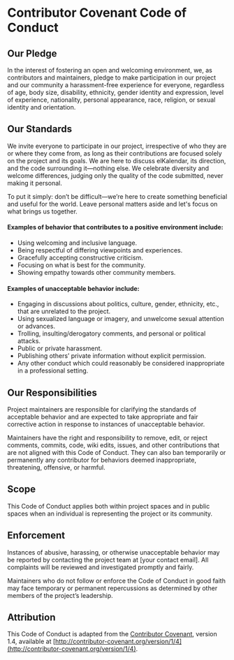 # Contributor Covenant Code of Conduct

## Our Pledge
In the interest of fostering an open and welcoming environment, we, as contributors and maintainers, pledge to make participation in our project and our community a harassment-free experience for everyone, regardless of age, body size, disability, ethnicity, gender identity and expression, level of experience, nationality, personal appearance, race, religion, or sexual identity and orientation.

## Our Standards
We invite everyone to participate in our project, irrespective of who they are or where they come from, as long as their contributions are focused solely on the project and its goals. We are here to discuss elKalendar, its direction, and the code surrounding it—nothing else. We celebrate diversity and welcome differences, judging only the quality of the code submitted, never making it personal.

To put it simply: don’t be difficult—we’re here to create something beneficial and useful for the world. Leave personal matters aside and let's focus on what brings us together.


#### Examples of behavior that contributes to a positive environment include:

- Using welcoming and inclusive language.
- Being respectful of differing viewpoints and experiences.
- Gracefully accepting constructive criticism.
- Focusing on what is best for the community.
- Showing empathy towards other community members.

#### Examples of unacceptable behavior include:

- Engaging in discussions about politics, culture, gender, ethnicity, etc., that are unrelated to the project.
- Using sexualized language or imagery, and unwelcome sexual attention or advances.
- Trolling, insulting/derogatory comments, and personal or political attacks.
- Public or private harassment.
- Publishing others’ private information without explicit permission.
- Any other conduct which could reasonably be considered inappropriate in a professional setting.

## Our Responsibilities
Project maintainers are responsible for clarifying the standards of acceptable behavior and are expected to take appropriate and fair corrective action in response to instances of unacceptable behavior.

Maintainers have the right and responsibility to remove, edit, or reject comments, commits, code, wiki edits, issues, and other contributions that are not aligned with this Code of Conduct. They can also ban temporarily or permanently any contributor for behaviors deemed inappropriate, threatening, offensive, or harmful.

## Scope
This Code of Conduct applies both within project spaces and in public spaces when an individual is representing the project or its community.

## Enforcement
Instances of abusive, harassing, or otherwise unacceptable behavior may be reported by contacting the project team at [your contact email]. All complaints will be reviewed and investigated promptly and fairly.

Maintainers who do not follow or enforce the Code of Conduct in good faith may face temporary or permanent repercussions as determined by other members of the project’s leadership.

## Attribution
This Code of Conduct is adapted from the [Contributor Covenant](http://contributor-covenant.org), version 1.4, available at [http://contributor-covenant.org/version/1/4](http://contributor-covenant.org/version/1/4).
